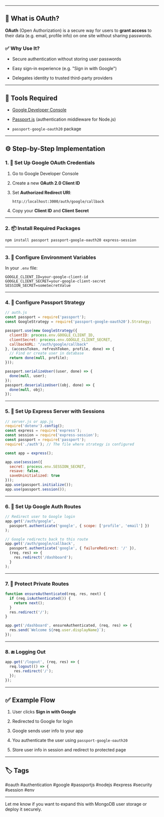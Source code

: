 
---

## 🧠 What is OAuth?

**OAuth** (Open Authorization) is a secure way for users to **grant access** to their data (e.g. email, profile info) on one site without sharing passwords.

### ✅ Why Use It?

- Secure authentication without storing user passwords
    
- Easy sign-in experience (e.g. "Sign in with Google")
    
- Delegates identity to trusted third-party providers
    

---

## 🔧 Tools Required

- [Google Developer Console](https://console.developers.google.com/)
    
- [Passport.js](http://www.passportjs.org/) (authentication middleware for Node.js)
    
- `passport-google-oauth20` package
    

---

## ⚙️ Step-by-Step Implementation

### 1. 🧪 Set Up Google OAuth Credentials

1. Go to Google Developer Console
    
2. Create a new **OAuth 2.0 Client ID**
    
3. Set **Authorized Redirect URI**:
    
    ```
    http://localhost:3000/auth/google/callback
    ```
    
4. Copy your **Client ID** and **Client Secret**
    

---

### 2. 📦 Install Required Packages

```bash
npm install passport passport-google-oauth20 express-session
```

---

### 3. 🔐 Configure Environment Variables

In your `.env` file:

```env
GOOGLE_CLIENT_ID=your-google-client-id
GOOGLE_CLIENT_SECRET=your-google-client-secret
SESSION_SECRET=someSecretValue
```

---

### 4. 🧠 Configure Passport Strategy

```js
// auth.js
const passport = require('passport');
const GoogleStrategy = require('passport-google-oauth20').Strategy;

passport.use(new GoogleStrategy({
  clientID: process.env.GOOGLE_CLIENT_ID,
  clientSecret: process.env.GOOGLE_CLIENT_SECRET,
  callbackURL: "/auth/google/callback"
}, (accessToken, refreshToken, profile, done) => {
  // Find or create user in database
  return done(null, profile);
}));

passport.serializeUser((user, done) => {
  done(null, user);
});
passport.deserializeUser((obj, done) => {
  done(null, obj);
});
```

---

### 5. 🧱 Set Up Express Server with Sessions

```js
// server.js or app.js
require('dotenv').config();
const express = require('express');
const session = require('express-session');
const passport = require('passport');
require('./auth'); // The file where strategy is configured

const app = express();

app.use(session({
  secret: process.env.SESSION_SECRET,
  resave: false,
  saveUninitialized: true
}));
app.use(passport.initialize());
app.use(passport.session());
```

---

### 6. 🧭 Set Up Google Auth Routes

```js
// Redirect user to Google login
app.get('/auth/google',
  passport.authenticate('google', { scope: ['profile', 'email'] })
);

// Google redirects back to this route
app.get('/auth/google/callback',
  passport.authenticate('google', { failureRedirect: '/' }),
  (req, res) => {
    res.redirect('/dashboard');
  }
);
```

---

### 7. 👮 Protect Private Routes

```js
function ensureAuthenticated(req, res, next) {
  if (req.isAuthenticated()) {
    return next();
  }
  res.redirect('/');
}

app.get('/dashboard', ensureAuthenticated, (req, res) => {
  res.send(`Welcome ${req.user.displayName}`);
});
```

---

### 8. 🔚 Logging Out

```js
app.get('/logout', (req, res) => {
  req.logout(() => {
    res.redirect('/');
  });
});
```

---

## ✅ Example Flow

1. User clicks **Sign in with Google**
    
2. Redirected to Google for login
    
3. Google sends user info to your app
    
4. You authenticate the user using `passport-google-oauth20`
    
5. Store user info in session and redirect to protected page
    

---

## 🏷️ Tags

#oauth #authentication #google #passportjs #nodejs #express #security #session #env

---

Let me know if you want to expand this with MongoDB user storage or deploy it securely.